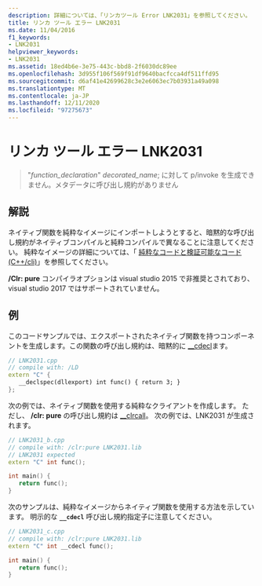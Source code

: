 ```yaml
---
description: 詳細については、「リンカツール Error LNK2031」を参照してください。
title: リンカ ツール エラー LNK2031
ms.date: 11/04/2016
f1_keywords:
- LNK2031
helpviewer_keywords:
- LNK2031
ms.assetid: 18ed4b6e-3e75-443c-bbd8-2f6030dc89ee
ms.openlocfilehash: 3d955f106f569f91df9640bacfcca4df511ffd95
ms.sourcegitcommit: d6af41e42699628c3e2e6063ec7b03931a49a098
ms.translationtype: MT
ms.contentlocale: ja-JP
ms.lasthandoff: 12/11/2020
ms.locfileid: "97275673"
---
```

# <a name="linker-tools-error-lnk2031"></a>リンカ ツール エラー LNK2031

> "*function_declaration*" *decorated_name*; に対して p/invoke を生成できません。メタデータに呼び出し規約がありません

## <a name="remarks"></a>解説

ネイティブ関数を純粋なイメージにインポートしようとすると、暗黙的な呼び出し規約がネイティブコンパイルと純粋コンパイルで異なることに注意してください。 純粋なイメージの詳細については、「 [純粋なコードと検証可能なコード (C++/cli)](../../dotnet/pure-and-verifiable-code-cpp-cli.md)」を参照してください。

**/Clr: pure** コンパイラオプションは visual studio 2015 で非推奨とされており、visual studio 2017 ではサポートされていません。

## <a name="examples"></a>例

このコードサンプルでは、エクスポートされたネイティブ関数を持つコンポーネントを生成します。この関数の呼び出し規約は、暗黙的に [__cdecl](../../cpp/cdecl.md)ます。

```cpp
// LNK2031.cpp
// compile with: /LD
extern "C" {
   __declspec(dllexport) int func() { return 3; }
};
```

次の例では、ネイティブ関数を使用する純粋なクライアントを作成します。 ただし、 **/clr: pure** の呼び出し規約は [__clrcall](../../cpp/clrcall.md)。 次の例では、LNK2031 が生成されます。

```cpp
// LNK2031_b.cpp
// compile with: /clr:pure LNK2031.lib
// LNK2031 expected
extern "C" int func();

int main() {
   return func();
}
```

次のサンプルは、純粋なイメージからネイティブ関数を使用する方法を示しています。 明示的な **`__cdecl`** 呼び出し規約指定子に注意してください。

```cpp
// LNK2031_c.cpp
// compile with: /clr:pure LNK2031.lib
extern "C" int __cdecl func();

int main() {
   return func();
}
```

